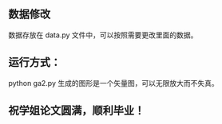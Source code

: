 ## 数据修改
数据存放在 data.py 文件中，可以按照需要更改里面的数据。
## 运行方式： 
python ga2.py
生成的图形是一个矢量图，可以无限放大而不失真。
## 祝学姐论文圆满，顺利毕业！
